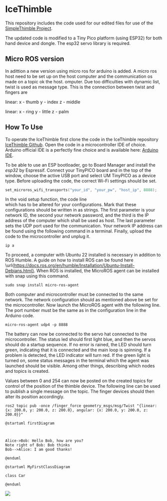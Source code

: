 # IceThimble

This repository includes the code used for our edited files for use of the [SimpleThimble Project](https://simplethimble.readthedocs.io/en/latest/index.html "Original project documentation").

The updated code is modified to a Tiny Pico platform (using ESP32) for both hand device and dongle. 
The esp32 servo library is required. 

## Micro ROS version
In adittion a new version using micro ros for arduino is added. A micro ros host need to be set up on the host computer and the communication os made on a topic ok the host. omputer. Due too difficulties with dynamic list, twist is used as message type. This is the connection between twist and fingers are

linear:
x - thumb
y - index
z - middle

linear:
x - ring
y - little
z - palm

## How To Use

To operate the IceThimble first clone the code in the IceThimble repository [IceThimble Github](https://github.com/Microttus/IceThimble/). 
Open the code in a microcontroller IDE of choice. 
Arduino official IDE is a perfectly fine choice and is available here: [Arduino IDE](https://www.arduino.cc/en/software).

To be able to use an ESP bootloader,
go to Board Manager and install the _esp32_ by Espressif. 
Connect your TinyPICO board and in the top of the window, choose the active USB port 
and select UM TinyPICO as a device type. 
Before uploading the code, the correct Wi-Fi 
settings should be set.

```c++
set_microros_wifi_transports("your_id", "your_pw", "host_ip", 8888);
```

In the void setup function, the code line  
which has to be altered for your configurations. 
Mark that these configurations should be written in as strings. 
The first parameter is your network ID, 
the second your network password, and the third is the IP address of the computer 
which shall be used as host. 
The last parameter sets the UDP port used for the communication. 
Your network IP address can be found using the following command in a terminal. 
Finally, upload the code to the microcontroller and unplug it.


```text
ip a
```

To proceed, a computer with Ubuntu 22 installed is necessary in addition to ROS Humble. A guide on how to install ROS can be found here \url{https://docs.ros.org/en/humble/Installation/Ubuntu-Install-Debians.html}. When ROS is installed, the MicroROS agent can be installed with snap using this command.

```text
sudo snap install micro-ros-agent
```

Both computer and microcontroller must be connected to the same network. 
The network configuration should as mentioned above be set for the microcontroller. 
Now launch the MicroROS agent with the following line. 
The port number must be the same as in the configuration line in the Arduino code.

```text
micro-ros-agent udp4 -p 8888
```

The battery can now be connected to the servo hat connected to the microcontroller. 
The status led should first light blue, and then the servos should do a startup sequence. 
If no error is rained, the LED should turn green, indicating that it is connected and the main loop is spinning. 
If a problem is detected, the LED indicator will turn red. 
If the green light is turned on, some status messages in the terminal which the agent was launched should be visible. 
Among other things, describing which nodes and topics is created.

Values between 0 and 254 can now be posted on the created topics for control of the position of the thimble device. 
The following line can be used to publish a single message on the topic.
The finger devices should then alter its position accordingly.

```text
ros2 topic pub -once /finger_force geometry_msgs/msg/Twist "{linear: {x: 200.0, y: 200.0, z: 200.0}, angular: {x: 200.0, y: 200.0, z: 200.0}}"
```


```plantuml
@startuml firstDiagram



Alice->Bob: Hello Bob, how are you?
Note right of Bob: Bob thinks
Bob-->Alice: I am good thanks!

@enduml
```
```plantuml
@startuml MyFirstClassDiagram

class Car

@enduml
```

![](MyFirstClassDiagram.svg)
